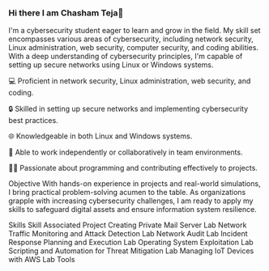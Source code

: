 ### Hi there I am Chasham Teja👋


I'm a cybersecurity student eager to learn and grow in the field. My skill set encompasses various areas of cybersecurity, including network security, Linux administration, web security, computer security, and coding abilities. With a deep understanding of cybersecurity principles, I'm capable of setting up secure networks using Linux or Windows systems.

💻 Proficient in network security, Linux administration, web security, and coding.

🔒 Skilled in setting up secure networks and implementing cybersecurity best practices.

🌐 Knowledgeable in both Linux and Windows systems.

🚀 Able to work independently or collaboratively in team environments.

👨‍💻 Passionate about programming and contributing effectively to projects.

Objective
With hands-on experience in projects and real-world simulations, I bring practical problem-solving acumen to the table. As organizations grapple with increasing cybersecurity challenges, I am ready to apply my skills to safeguard digital assets and ensure information system resilience.

Skills
Skill	Associated Project
Creating Private Mail Server	Lab
Network Traffic Monitoring and Attack Detection	Lab
Network Audit	Lab
Incident Response Planning and Execution	Lab
Operating System Exploitation	Lab
Scripting and Automation for Threat Mitigation	Lab
Managing IoT Devices with AWS	Lab
Tools
